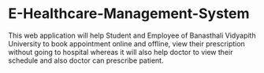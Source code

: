 # E-Healthcare-Management-System
This web application will help Student and Employee of Banasthali Vidyapith University to book appointment online and offline,  view their prescription without going to hospital whereas it will also help doctor to view  their schedule and also doctor can prescribe patient.

